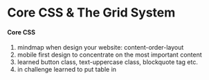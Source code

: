# Core CSS & The Grid System

#### Core CSS
1. mindmap when design your website: content-order-layout 
2. mobile first design to concentrate on the most important content 
3. learned button class, text-uppercase class, blockquote tag etc.
4. in challenge learned to put table in